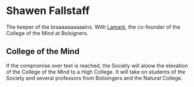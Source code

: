 # Shawen Fallstaff

The keeper of the braaaaaaaaaains. With [Lamark](/p/lamark.md), the co-founder of the College of the Mind at Bolsigners.

## College of the Mind
If the compromise over text is reached, the Society will aloow the elevation of the College of the Mind to a High College. It will take on students of the Society and several professors from Bolisingers and the Natural College.

